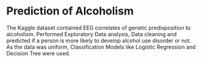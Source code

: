 # Prediction of Alcoholism 
The Kaggle dataset contained EEG correlates of genetic predisposition to alcoholism. Performed Exploratory Data analysis, Data cleaning and predicted if a person is more likely to develop alcohol use disorder or not. As the data was uniform, Classification Models like Logistic Regression and Decision Tree were used.

